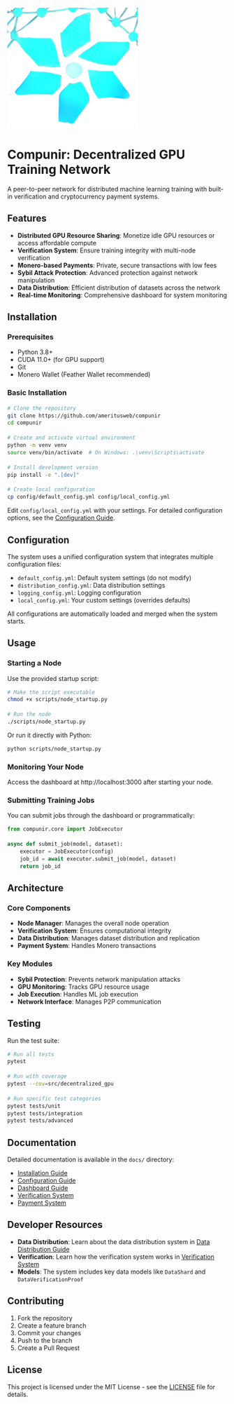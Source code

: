 ![Logo](https://raw.githubusercontent.com/ameritusweb/compunir/main/favlogo.png)

# Compunir: Decentralized GPU Training Network

A peer-to-peer network for distributed machine learning training with built-in verification and cryptocurrency payment systems.

## Features

- **Distributed GPU Resource Sharing**: Monetize idle GPU resources or access affordable compute
- **Verification System**: Ensure training integrity with multi-node verification
- **Monero-based Payments**: Private, secure transactions with low fees
- **Sybil Attack Protection**: Advanced protection against network manipulation
- **Data Distribution**: Efficient distribution of datasets across the network
- **Real-time Monitoring**: Comprehensive dashboard for system monitoring

## Installation

### Prerequisites

- Python 3.8+
- CUDA 11.0+ (for GPU support)
- Git
- Monero Wallet (Feather Wallet recommended)

### Basic Installation

```bash
# Clone the repository
git clone https://github.com/ameritusweb/compunir
cd compunir

# Create and activate virtual environment
python -m venv venv
source venv/bin/activate  # On Windows: .\venv\Scripts\activate

# Install development version
pip install -e ".[dev]"

# Create local configuration
cp config/default_config.yml config/local_config.yml
```

Edit `config/local_config.yml` with your settings. For detailed configuration options, see the [Configuration Guide](docs/CONFIGURE.md).

## Configuration

The system uses a unified configuration system that integrates multiple configuration files:

- `default_config.yml`: Default system settings (do not modify)
- `distribution_config.yml`: Data distribution settings
- `logging_config.yml`: Logging configuration
- `local_config.yml`: Your custom settings (overrides defaults)

All configurations are automatically loaded and merged when the system starts.

## Usage

### Starting a Node

Use the provided startup script:

```bash
# Make the script executable
chmod +x scripts/node_startup.py

# Run the node
./scripts/node_startup.py
```

Or run it directly with Python:

```bash
python scripts/node_startup.py
```

### Monitoring Your Node

Access the dashboard at http://localhost:3000 after starting your node.

### Submitting Training Jobs

You can submit jobs through the dashboard or programmatically:

```python
from compunir.core import JobExecutor

async def submit_job(model, dataset):
    executor = JobExecutor(config)
    job_id = await executor.submit_job(model, dataset)
    return job_id
```

## Architecture

### Core Components

- **Node Manager**: Manages the overall node operation
- **Verification System**: Ensures computational integrity
- **Data Distribution**: Manages dataset distribution and replication
- **Payment System**: Handles Monero transactions

### Key Modules

- **Sybil Protection**: Prevents network manipulation attacks
- **GPU Monitoring**: Tracks GPU resource usage
- **Job Execution**: Handles ML job execution
- **Network Interface**: Manages P2P communication

## Testing

Run the test suite:

```bash
# Run all tests
pytest

# Run with coverage
pytest --cov=src/decentralized_gpu

# Run specific test categories
pytest tests/unit
pytest tests/integration
pytest tests/advanced
```

## Documentation

Detailed documentation is available in the `docs/` directory:

- [Installation Guide](docs/INSTALL.md)
- [Configuration Guide](docs/CONFIGURE.md)
- [Dashboard Guide](docs/DASHBOARD.md)
- [Verification System](docs/VERIFICATION.md)
- [Payment System](docs/PAYMENT.md)

## Developer Resources

- **Data Distribution**: Learn about the data distribution system in [Data Distribution Guide](docs/DATA_DISTRIBUTION.md)
- **Verification**: Learn how the verification system works in [Verification System](docs/VERIFICATION.md)
- **Models**: The system includes key data models like `DataShard` and `DataVerificationProof`

## Contributing

1. Fork the repository
2. Create a feature branch
3. Commit your changes
4. Push to the branch
5. Create a Pull Request

## License

This project is licensed under the MIT License - see the [LICENSE](LICENSE) file for details.